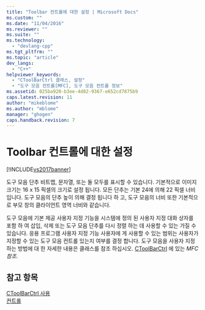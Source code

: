 ```yaml
---
title: "Toolbar 컨트롤에 대한 설정 | Microsoft Docs"
ms.custom: ""
ms.date: "11/04/2016"
ms.reviewer: ""
ms.suite: ""
ms.technology: 
  - "devlang-cpp"
ms.tgt_pltfrm: ""
ms.topic: "article"
dev_langs: 
  - "C++"
helpviewer_keywords: 
  - "CToolBarCtrl 클래스, 설정"
  - "도구 모음 컨트롤[MFC], 도구 모음 컨트롤 정보"
ms.assetid: 025ba920-b3ee-4d82-9367-e652cd7875b9
caps.latest.revision: 11
author: "mikeblome"
ms.author: "mblome"
manager: "ghogen"
caps.handback.revision: 7
---
```

# Toolbar 컨트롤에 대한 설정
[!INCLUDE[vs2017banner](../assembler/inline/includes/vs2017banner.md)]

도구 모음 단추 비트맵, 문자열, 또는 둘 모두를 표시할 수 있습니다.  기본적으로 이미지 크기는 16 x 15 픽셀의 크기로 설정 됩니다.  모든 단추는 기본 24에 의해 22 픽셀 너비입니다.  도구 모음의 단추 높이 의해 결정 됩니다 하 고, 도구 모음의 너비 또한 기본적으로 부모 창의 클라이언트 영역 너비와 같습니다.  
  
 도구 모음에 기본 제공 사용자 지정 기능을 시스템에 정의 된 사용자 지정 대화 상자를 포함 하 여 삽입, 삭제 또는 도구 모음 단추를 다시 정렬 하는 데 사용할 수 있는 가질 수 있습니다.  응용 프로그램 사용자 지정 기능 사용자에 게 사용할 수 있는 범위는 사용자가 지정할 수 있는 도구 모음 컨트롤 있는지 여부를 결정 합니다.  도구 모음을 사용자 지정 하는 방법에 대 한 자세한 내용은 클래스를 참조 하십시오. [CToolBarCtrl](../mfc/reference/ctoolbarctrl-class.md) 에 있는 *MFC 참조*.  
  
## 참고 항목  
 [CToolBarCtrl 사용](../mfc/using-ctoolbarctrl.md)   
 [컨트롤](../mfc/controls-mfc.md)